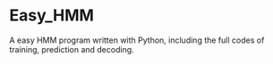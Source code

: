 # Easy_HMM
A easy HMM program written with Python, including the full codes of training, prediction and decoding.
